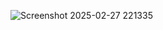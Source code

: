 
![Screenshot 2025-02-27 221335](https://github.com/user-attachments/assets/27101363-9788-46f7-8db7-c972605d539b)
